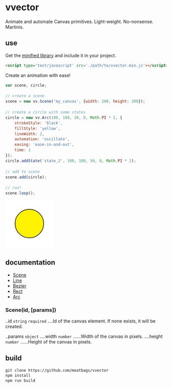 # vvector

Animate and automate Canvas primitives. Light-weight. No-nonsense. Martinis.

## use

Get the [minified library](https://github.com/meatbags/vvector/tree/master/build) and include it in your project.

```html
<script type='text/javascript' src='./path/to/vvector.min.js'></script>
```

Create an animation with ease!
```javascript
var scene, circle;

// create a scene
scene = new vv.Scene('my_canvas', {width: 200, height: 200});

// create a circle with some states
circle = new vv.Arc(100, 100, 20, 0, Math.PI * 2, {
    strokeStyle: 'black',
    fillStyle: 'yellow',
    lineWidth: 2,
    automation: 'oscillate',
    easing: 'ease-in-and-out',
    time: 1
});
circle.addState('state_2', 100, 100, 50, 0, Math.PI * 2);

// add to scene
scene.add(circle);

// run!
scene.loop();
```

![Alt text](/images/test_01.gif?raw=true)

## documentation

* [Scene](#scene)
* [Line](#line)
* [Bezier](#bezier)
* [Rect](#rect)
* [Arc](#arc)

### Scene(id, [params])

..id ```string``` ```required```
....Id of the canvas element. If none exists, it will be created.

..params ```object```
....width ```number```
......Width of the canvas in pixels.
....height ```number```
......Height of the canvas in pixels.

## build

```
git clone https://github.com/meatbags/vvector
npm install
npm run build
```
